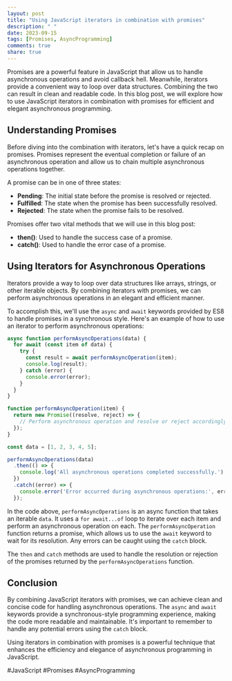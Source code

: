 ```yaml
---
layout: post
title: "Using JavaScript iterators in combination with promises"
description: " "
date: 2023-09-15
tags: [Promises, AsyncProgramming]
comments: true
share: true
---
```


Promises are a powerful feature in JavaScript that allow us to handle asynchronous operations and avoid callback hell. Meanwhile, iterators provide a convenient way to loop over data structures. Combining the two can result in clean and readable code. In this blog post, we will explore how to use JavaScript iterators in combination with promises for efficient and elegant asynchronous programming.

## Understanding Promises

Before diving into the combination with iterators, let's have a quick recap on promises. Promises represent the eventual completion or failure of an asynchronous operation and allow us to chain multiple asynchronous operations together.

A promise can be in one of three states:
- **Pending**: The initial state before the promise is resolved or rejected.
- **Fulfilled**: The state when the promise has been successfully resolved.
- **Rejected**: The state when the promise fails to be resolved.

Promises offer two vital methods that we will use in this blog post:
- **then()**: Used to handle the success case of a promise.
- **catch()**: Used to handle the error case of a promise.

## Using Iterators for Asynchronous Operations

Iterators provide a way to loop over data structures like arrays, strings, or other iterable objects. By combining iterators with promises, we can perform asynchronous operations in an elegant and efficient manner.

To accomplish this, we'll use the `async` and `await` keywords provided by ES8 to handle promises in a synchronous style. Here's an example of how to use an iterator to perform asynchronous operations:

```javascript
async function performAsyncOperations(data) {
  for await (const item of data) {
    try {
      const result = await performAsyncOperation(item);
      console.log(result);
    } catch (error) {
      console.error(error);
    }
  }
}

function performAsyncOperation(item) {
  return new Promise((resolve, reject) => {
    // Perform asynchronous operation and resolve or reject accordingly
  });
}

const data = [1, 2, 3, 4, 5];

performAsyncOperations(data)
  .then(() => {
    console.log('All asynchronous operations completed successfully.');
  })
  .catch((error) => {
    console.error('Error occurred during asynchronous operations:', error);
  });
```

In the code above, `performAsyncOperations` is an async function that takes an iterable `data`. It uses a `for await...of` loop to iterate over each item and perform an asynchronous operation on each. The `performAsyncOperation` function returns a promise, which allows us to use the `await` keyword to wait for its resolution. Any errors can be caught using the `catch` block.

The `then` and `catch` methods are used to handle the resolution or rejection of the promises returned by the `performAsyncOperations` function.

## Conclusion

By combining JavaScript iterators with promises, we can achieve clean and concise code for handling asynchronous operations. The `async` and `await` keywords provide a synchronous-style programming experience, making the code more readable and maintainable. It's important to remember to handle any potential errors using the `catch` block.

Using iterators in combination with promises is a powerful technique that enhances the efficiency and elegance of asynchronous programming in JavaScript.

#JavaScript #Promises #AsyncProgramming